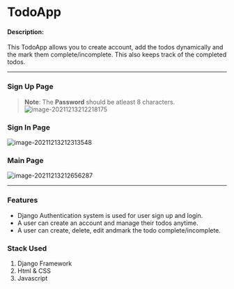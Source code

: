 ﻿#    TodoApp 

#### Description:

This TodoApp allows you to create account, add the todos dynamically and the mark them complete/incomplete. This also keeps track of the completed todos.

---

### Sign Up Page

> **Note**: The **Password** should be atleast 8 characters.
![image-20211213212218175](https://user-images.githubusercontent.com/31775953/145855465-87188375-d6ef-457b-8e26-19b59f02a628.png)
 

 

### Sign In Page
![image-20211213212313548](https://user-images.githubusercontent.com/31775953/145855599-4aeadff4-978e-4c06-bff3-61621a88d376.png)




### Main Page
![image-20211213212656287](https://user-images.githubusercontent.com/31775953/145855652-9a850db0-19bd-4f17-a33f-7dcf0a3741ed.png)


---



### Features

- Django Authentication system is used for user sign up and login.
- A user can create an account and manage their todos anytime.
- A user can create, delete, edit andmark the todo complete/incomplete.



### Stack Used

1. Django Framework
2. Html & CSS
3. Javascript

